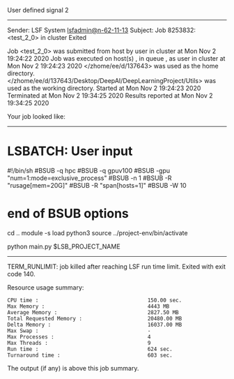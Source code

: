 User defined signal 2

------------------------------------------------------------
Sender: LSF System <lsfadmin@n-62-11-13>
Subject: Job 8253832: <test_2_0> in cluster <dcc> Exited

Job <test_2_0> was submitted from host <n-62-27-20> by user <s183905> in cluster <dcc> at Mon Nov  2 19:24:22 2020
Job was executed on host(s) <n-62-11-13>, in queue <gpuv100>, as user <s183905> in cluster <dcc> at Mon Nov  2 19:24:23 2020
</zhome/ee/d/137643> was used as the home directory.
</zhome/ee/d/137643/Desktop/DeepAI/DeepLearningProject/Utils> was used as the working directory.
Started at Mon Nov  2 19:24:23 2020
Terminated at Mon Nov  2 19:34:25 2020
Results reported at Mon Nov  2 19:34:25 2020

Your job looked like:

------------------------------------------------------------
# LSBATCH: User input
#!/bin/sh
#BSUB -q hpc
#BSUB -q gpuv100
#BSUB -gpu "num=1:mode=exclusive_process"
#BSUB -n 1
#BSUB -R "rusage[mem=20G]"
#BSUB -R "span[hosts=1]"
#BSUB -W 10
# end of BSUB options
cd ..
module -s load python3
source ../project-env/bin/activate

python main.py $LSB_PROJECT_NAME


------------------------------------------------------------

TERM_RUNLIMIT: job killed after reaching LSF run time limit.
Exited with exit code 140.

Resource usage summary:

    CPU time :                                   150.00 sec.
    Max Memory :                                 4443 MB
    Average Memory :                             2827.50 MB
    Total Requested Memory :                     20480.00 MB
    Delta Memory :                               16037.00 MB
    Max Swap :                                   -
    Max Processes :                              4
    Max Threads :                                9
    Run time :                                   624 sec.
    Turnaround time :                            603 sec.

The output (if any) is above this job summary.

